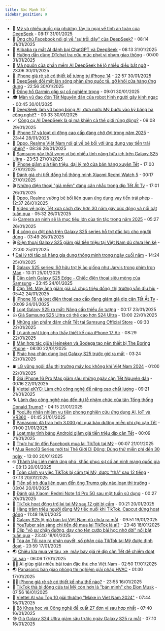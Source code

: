 ```yaml
---
title: Sức Mạnh Số
sidebar_position: 9
---
```


<!-- dantri-suc-manh-so:START -->
- 🐻 [Mỹ và nhiều quốc gia phương Tây lo ngại về tính an toàn của DeepSeek](https://dantri.com.vn/suc-manh-so/my-va-nhieu-quoc-gia-phuong-tay-lo-ngai-ve-tinh-an-toan-cua-deepseek-20250131150853981.htm) - 08:17 31/01/2025
- 💄 [Ông chủ Facebook nói gì về &quot;sự trỗi dậy&quot; của DeepSeek?](https://dantri.com.vn/suc-manh-so/ong-chu-facebook-noi-gi-ve-su-troi-day-cua-deepseek-20250131020009805.htm) - 08:14 31/01/2025
- 🚀 [Alibaba ra mắt AI đánh bại ChatGPT và DeepSeek](https://dantri.com.vn/suc-manh-so/alibaba-ra-mat-ai-danh-bai-chatgpt-va-deepseek-20250131143005776.htm) - 08:13 31/01/2025
- 👹 [Hướng dẫn dùng DTchat tra cứu mức phạt vi phạm giao thông](https://dantri.com.vn/suc-manh-so/huong-dan-dung-dtchat-tra-cuu-muc-phat-vi-pham-giao-thong-20250128163339541.htm) - 00:00 31/01/2025
- 🤭 [Mã nguồn của phần mềm AI DeepSeek hé lộ nhiều điều bất ngờ](https://dantri.com.vn/suc-manh-so/ma-nguon-cua-phan-mem-ai-deepseek-he-lo-nhieu-dieu-bat-ngo-20250131004242202.htm) - 23:06 30/01/2025
- 🗽 [iPhone giá rẻ sẽ có thiết kế tương tự iPhone 14](https://dantri.com.vn/suc-manh-so/iphone-gia-re-se-co-thiet-ke-tuong-tu-iphone-14-20250129223451938.htm) - 22:57 30/01/2025
- 🧰 [DeepSeek đối mặt làn sóng phản ứng quốc tế, gỡ khỏi cửa hàng ứng dụng](https://dantri.com.vn/suc-manh-so/deepseek-doi-mat-lan-song-phan-ung-quoc-te-go-khoi-cua-hang-ung-dung-20250131010542568.htm) - 22:56 30/01/2025
- 🤭 [Đồng hồ Garmin gặp sự cố nghiêm trọng](https://dantri.com.vn/suc-manh-so/dong-ho-garmin-gap-su-co-nghiem-trong-20250130151853737.htm) - 09:01 30/01/2025
- 🎓 [Màn vũ đạo đón Tết Nguyên đán của robot hình người gây kinh ngạc](https://dantri.com.vn/suc-manh-so/man-vu-dao-don-tet-nguyen-dan-cua-robot-hinh-nguoi-gay-kinh-ngac-20250129153149815.htm) - 00:45 30/01/2025
- 🌮 [DeepSeek làm vỡ bong bóng AI, đưa nước Mỹ bước vào kỷ băng hà công nghệ?](https://dantri.com.vn/suc-manh-so/deepseek-lam-vo-bong-bong-ai-dua-nuoc-my-buoc-vao-ky-bang-ha-cong-nghe-20250129194455833.htm) - 00:33 30/01/2025
- 🪄 [Công cụ AI DeepSeek là gì mà khiến cả thế giới rúng động?](https://dantri.com.vn/suc-manh-so/cong-cu-ai-deepseek-la-gi-ma-khien-ca-the-gioi-rung-dong-20250129031108391.htm) - 09:08 29/01/2025
- 🥳 [iPhone 17 và loạt di động cao cấp đáng chờ đợi trong năm 2025](https://dantri.com.vn/suc-manh-so/iphone-17-va-loat-di-dong-cao-cap-dang-cho-doi-trong-nam-2025-20250128183637271.htm) - 23:44 28/01/2025
- 👺 [Oppo, Realme Việt Nam nói gì về bê bối với ứng dụng vay tiền trái phép?](https://dantri.com.vn/suc-manh-so/oppo-realme-viet-nam-noi-gi-ve-be-boi-voi-ung-dung-vay-tien-trai-phep-20250126232210679.htm) - 08:36 28/01/2025
- 💂 [Samsung gây thất vọng vì bỏ nhiều tính năng hữu ích trên Galaxy S25 Ultra](https://dantri.com.vn/suc-manh-so/samsung-gay-that-vong-vi-bo-nhieu-tinh-nang-huu-ich-tren-galaxy-s25-ultra-20250127022410722.htm) - 23:53 27/01/2025
- 🦆 [iPhone giảm giá tiền triệu, đại lý mở cửa bán hàng xuyên Tết](https://dantri.com.vn/suc-manh-so/iphone-giam-gia-tien-trieu-dai-ly-mo-cua-ban-hang-xuyen-tet-20250127175121710.htm) - 17:00 27/01/2025
- 📝 [Đánh giá chi tiết đồng hồ thông minh Xiaomi Redmi Watch 5](https://dantri.com.vn/suc-manh-so/danh-gia-chi-tiet-dong-ho-thong-minh-xiaomi-redmi-watch-5-20250126143019418.htm) - 00:17 27/01/2025
- 🎬 [Những điện thoại &quot;giá mềm&quot; đáng cân nhắc trong dịp Tết Ất Tỵ](https://dantri.com.vn/suc-manh-so/nhung-dien-thoai-gia-mem-dang-can-nhac-trong-dip-tet-at-ty-20250124181203743.htm) - 17:01 26/01/2025
- 🐘 [Oppo, Realme vướng bê bối liên quan ứng dụng vay tiền trái phép](https://dantri.com.vn/suc-manh-so/oppo-realme-vuong-be-boi-lien-quan-ung-dung-vay-tien-trai-phep-20250126192836206.htm) - 12:37 26/01/2025
- 🌈 [Video về ngày Tết xưa cách đây hơn 30 năm gây xúc động và nổi bật tuần qua](https://dantri.com.vn/suc-manh-so/video-ve-ngay-tet-xua-cach-day-hon-30-nam-gay-xuc-dong-va-noi-bat-tuan-qua-20250126002301993.htm) - 05:32 26/01/2025
- 👍 [Camera an ninh sẽ là mục tiêu lớn của tin tặc trong năm 2025](https://dantri.com.vn/suc-manh-so/camera-an-ninh-se-la-muc-tieu-lon-cua-tin-tac-trong-nam-2025-20250125163216619.htm) - 05:27 26/01/2025
- 🤭 [4 công cụ đột phá trên Galaxy S25 series hỗ trợ đắc lực cho người dùng](https://dantri.com.vn/suc-manh-so/4-cong-cu-dot-pha-tren-galaxy-s25-series-ho-tro-dac-luc-cho-nguoi-dung-20250126103801357.htm) - 03:49 26/01/2025
- 🎬 [Điện thoại Galaxy S25 giảm giá tiền triệu tại Việt Nam dù chưa lên kệ](https://dantri.com.vn/suc-manh-so/dien-thoai-galaxy-s25-giam-gia-tien-trieu-tai-viet-nam-du-chua-len-ke-20250123130601027.htm) - 22:00 25/01/2025
- 🕴 [Đại lý tới tấp xả hàng gia dụng thông minh trong ngày cuối năm](https://dantri.com.vn/suc-manh-so/dai-ly-toi-tap-xa-hang-gia-dung-thong-minh-trong-ngay-cuoi-nam-20250125183157792.htm) - 14:24 25/01/2025
- 🎉 [Galaxy S25 series: Sở hữu trợ lý ảo giống như Jarvis trong phim Iron Man](https://dantri.com.vn/suc-manh-so/galaxy-s25-series-so-huu-tro-ly-ao-giong-nhu-jarvis-trong-phim-iron-man-20250125161629342.htm) - 10:31 25/01/2025
- 💯 [Cận cảnh Galaxy S25 Edge - Chiếc điện thoại siêu mỏng của Samsung](https://dantri.com.vn/suc-manh-so/can-canh-galaxy-s25-edge-chiec-dien-thoai-sieu-mong-cua-samsung-20250123100013368.htm) - 23:45 24/01/2025
- 💼 [Cận Tết: Máy ảnh giảm giá cả chục triệu đồng, thị trường vẫn đìu hiu](https://dantri.com.vn/suc-manh-so/can-tet-may-anh-giam-gia-ca-chuc-trieu-dong-thi-truong-van-diu-hiu-20250123192511241.htm) - 05:42 24/01/2025
- 🦍 [iPhone 16 và loạt điện thoại cao cấp đang giảm giá dịp cận Tết Ất Tỵ](https://dantri.com.vn/suc-manh-so/iphone-16-va-loat-dien-thoai-cao-cap-dang-giam-gia-dip-can-tet-at-ty-20250124001716288.htm) - 00:09 24/01/2025
- 🤔 [Loạt Galaxy S25 ra mắt: Nâng cấp thiếu ấn tượng](https://dantri.com.vn/suc-manh-so/loat-galaxy-s25-ra-mat-nang-cap-thieu-an-tuong-20250123013159579.htm) - 00:17 23/01/2025
- 👍 [Giá Samsung S25 Ultra có thể cao hơn S24 Ultra](https://dantri.com.vn/suc-manh-so/gia-samsung-s25-ultra-co-the-cao-hon-s24-ultra-20250123111217854.htm) - 13:00 22/01/2025
- 🎊 [Những sản phẩm đậm chất Tết tại Samsung Official Store](https://dantri.com.vn/suc-manh-so/nhung-san-pham-dam-chat-tet-tai-samsung-official-store-20250122153752472.htm) - 09:30 22/01/2025
- 🗽 [Lộ ảnh mặt lưng cho thấy thiết kế của iPhone 17 Air](https://dantri.com.vn/suc-manh-so/lo-anh-mat-lung-cho-thay-thiet-ke-cua-iphone-17-air-20250122101900216.htm) - 08:29 22/01/2025
- 🔭 [Màn hợp tác giữa Heineken và Bodega tạo nên thiết bị The Boring Phone](https://dantri.com.vn/suc-manh-so/man-hop-tac-giua-heineken-va-bodega-tao-nen-thiet-bi-the-boring-phone-20250122142325321.htm) - 08:00 22/01/2025
- 🤔 [Phác họa chân dung loạt Galaxy S25 trước giờ ra mắt](https://dantri.com.vn/suc-manh-so/phac-hoa-chan-dung-loat-galaxy-s25-truoc-gio-ra-mat-20250122004023890.htm) - 03:24 22/01/2025
- ⛽️ [LG vững ngôi đầu thị trường máy lọc không khí Việt Nam 2024](https://dantri.com.vn/suc-manh-so/lg-vung-ngoi-dau-thi-truong-may-loc-khong-khi-viet-nam-2024-20250120114440447.htm) - 01:00 22/01/2025
- 🤭 [Giá iPhone 16 Pro Max giảm sâu những ngày cận Tết Nguyên đán](https://dantri.com.vn/suc-manh-so/gia-iphone-16-pro-max-giam-sau-nhung-ngay-can-tet-nguyen-dan-20250121205252570.htm) - 00:16 22/01/2025
- 🫶 [Viettel eKYC: Làm chủ công nghệ để nâng cao chất lượng](https://dantri.com.vn/suc-manh-so/viettel-ekyc-lam-chu-cong-nghe-de-nang-cao-chat-luong-20250121160558405.htm) - 09:21 21/01/2025
- 🪜 [Lãnh đạo công nghệ nào đến dự lễ nhậm chức của tân Tổng thống Donald Trump?](https://dantri.com.vn/suc-manh-so/lanh-dao-cong-nghe-nao-den-du-le-nham-chuc-cua-tan-tong-thong-donald-trump-20250121110028550.htm) - 04:15 21/01/2025
- 🚀 [YooLife nhận nhiệm vụ tiên phong nghiên cứu ứng dụng AI, IoT và VR360](https://dantri.com.vn/suc-manh-so/yoolife-nhan-nhiem-vu-tien-phong-nghien-cuu-ung-dung-ai-iot-va-vr360-20250120153834768.htm) - 01:45 21/01/2025
- 🦏 [Panasonic đã trao hơn 3.000 gói quà bảo dưỡng miễn phí dịp cận Tết](https://dantri.com.vn/suc-manh-so/panasonic-da-trao-hon-3000-goi-qua-bao-duong-mien-phi-dip-can-tet-20250120163020559.htm) - 01:00 21/01/2025
- 💃 [Loạt máy tính bảng Android giảm giá tiền triệu dịp cận Tết](https://dantri.com.vn/suc-manh-so/loat-may-tinh-bang-android-giam-gia-tien-trieu-dip-can-tet-20250120014514245.htm) - 00:09 21/01/2025
- 🌁 [Thực hư tin đồn Facebook mua lại TikTok tại Mỹ](https://dantri.com.vn/suc-manh-so/thuc-hu-tin-don-facebook-mua-lai-tiktok-tai-my-20250121005950965.htm) - 00:07 21/01/2025
- 🕴 [Mua Reno13 Series mới tại Thế Giới Di Động: Dùng thử miễn phí đến 30 ngày](https://dantri.com.vn/suc-manh-so/mua-reno13-series-moi-tai-the-gioi-di-dong-dung-thu-mien-phi-den-30-ngay-20250120184934272.htm) - 13:00 20/01/2025
- 🤓 [Thành lập Liên minh ứng phó, khắc phục sự cố an ninh mạng quốc gia](https://dantri.com.vn/suc-manh-so/thanh-lap-lien-minh-ung-pho-khac-phuc-su-co-an-ninh-mang-quoc-gia-20250120140344068.htm) - 08:13 20/01/2025
- 🥳 [Toàn cảnh vụ việc TikTok bị cấm tại Mỹ, được &quot;thả&quot; sau 12 tiếng](https://dantri.com.vn/suc-manh-so/toan-canh-vu-viec-tiktok-bi-cam-tai-my-duoc-tha-sau-12-tieng-20250120112658644.htm) - 07:13 20/01/2025
- 🤔 [Tiền số trò đùa liên quan đến ông Trump gây náo loạn thị trường](https://dantri.com.vn/suc-manh-so/tien-so-tro-dua-lien-quan-den-ong-trump-gay-nao-loan-thi-truong-20250120095834369.htm) - 03:04 20/01/2025
- 🧐 [Đánh giá Xiaomi Redmi Note 14 Pro 5G sau một tuần sử dụng](https://dantri.com.vn/suc-manh-so/danh-gia-xiaomi-redmi-note-14-pro-5g-sau-mot-tuan-su-dung-20250117231800825.htm) - 00:27 20/01/2025
- 🦣 [TikTok hoạt động trở lại tại Mỹ sau 12 giờ bị cấm](https://dantri.com.vn/suc-manh-so/tiktok-hoat-dong-tro-lai-tai-my-sau-12-gio-bi-cam-20250120003403236.htm) - 00:21 20/01/2025
- 🧐 [Hàng trăm triệu người dùng Mỹ tiếc nuối khi TikTok, Capcut dừng hoạt động](https://dantri.com.vn/suc-manh-so/hang-tram-trieu-nguoi-dung-my-tiec-nuoi-khi-tiktok-capcut-dung-hoat-dong-20250119184447900.htm) - 11:48 19/01/2025
- 🥸 [Galaxy S25 lộ giá bán tại Việt Nam dù chưa ra mắt](https://dantri.com.vn/suc-manh-so/galaxy-s25-lo-gia-ban-tai-viet-nam-du-chua-ra-mat-20250118112346862.htm) - 09:51 19/01/2025
- 🤖 [YouTuber sẵn sàng chi tiền để mua lại TikTok là ai?](https://dantri.com.vn/suc-manh-so/youtuber-san-sang-chi-tien-de-mua-lai-tiktok-la-ai-20250117132345193.htm) - 23:48 18/01/2025
- 👺 [Clip &quot;võ sư chặn đường, dạy cho tên cướp bài học nhớ đời&quot; nổi bật tuần qua](https://dantri.com.vn/suc-manh-so/clip-vo-su-chan-duong-day-cho-ten-cuop-bai-hoc-nho-doi-noi-bat-tuan-qua-20250119024054611.htm) - 23:40 18/01/2025
- 🤭 [Tòa án Tối cao ra phán quyết, số phận của TikTok tại Mỹ được định đoạt](https://dantri.com.vn/suc-manh-so/toa-an-toi-cao-ra-phan-quyet-so-phan-cua-tiktok-tai-my-duoc-dinh-doat-20250118024352577.htm) - 23:59 17/01/2025
- 🌏 [Chiêu lừa mua vé tàu, xe, máy bay giá rẻ dịp cận Tết để chiếm đoạt tài sản](https://dantri.com.vn/suc-manh-so/chieu-lua-mua-ve-tau-xe-may-bay-gia-re-dip-can-tet-de-chiem-doat-tai-san-20250117105734846.htm) - 06:06 17/01/2025
- 🧑‍🏫 [AI giúp giải nhiều bài toán đặc thù cho Việt Nam](https://dantri.com.vn/suc-manh-so/ai-giup-giai-nhieu-bai-toan-dac-thu-cho-viet-nam-20250116103326762.htm) - 02:50 17/01/2025
- 🌏 [Panasonic bàn giao phòng thí nghiệm giải pháp HVAC](https://dantri.com.vn/suc-manh-so/panasonic-ban-giao-phong-thi-nghiem-giai-phap-hvac-20250116120443476.htm) - 01:00 17/01/2025
- 🧑‍🏫 [iPhone giá rẻ sẽ có thiết kế như thế nào?](https://dantri.com.vn/suc-manh-so/iphone-gia-re-se-co-thiet-ke-nhu-the-nao-20250116224114051.htm) - 23:55 16/01/2025
- 🦣 [TikTok thà bị đóng cửa tại Mỹ còn hơn là &quot;bán mình&quot; cho Elon Musk](https://dantri.com.vn/suc-manh-so/tiktok-tha-bi-dong-cua-tai-my-con-hon-la-ban-minh-cho-elon-musk-20250116143129503.htm) - 07:56 16/01/2025
- 🤔 [Viettel AI vào Top 10 giải thưởng &quot;Make in Viet Nam 2024&quot;](https://dantri.com.vn/suc-manh-so/viettel-ai-vao-top-10-giai-thuong-make-in-viet-nam-2024-20250116143302743.htm) - 07:44 16/01/2025
- 🚦 [Bộ Khoa học và Công nghệ đề xuất 27 đơn vị sau hợp nhất](https://dantri.com.vn/suc-manh-so/bo-khoa-hoc-va-cong-nghe-de-xuat-27-don-vi-sau-hop-nhat-20250116142930770.htm) - 07:40 16/01/2025
- 😎 [Giá Galaxy S24 Ultra giảm sâu trước ngày Galaxy S25 ra mắt](https://dantri.com.vn/suc-manh-so/gia-galaxy-s24-ultra-giam-sau-truoc-ngay-galaxy-s25-ra-mat-20250115173215587.htm) - 07:10 16/01/2025<!-- dantri-suc-manh-so:END -->
